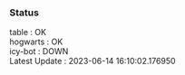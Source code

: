 ### Status


table : OK  
hogwarts : OK  
icy-bot : DOWN  
Latest Update : 2023-06-14 16:10:02.176950
